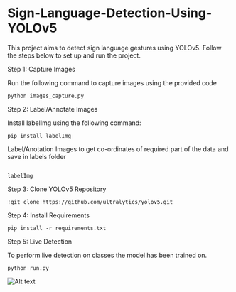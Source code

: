 # Sign-Language-Detection-Using-YOLOv5

This project aims to detect sign language gestures using YOLOv5. Follow the steps below to set up and run the project.

Step 1: Capture Images

Run the following command to capture images using the provided code

```
python images_capture.py
```

Step 2: Label/Annotate Images

Install labelImg using the following command:

```
pip install labelImg
```
Label/Anotation Images to get co-ordinates of required part of the data and save in labels folder
```

labelImg
```

Step 3: Clone YOLOv5 Repository

```
!git clone https://github.com/ultralytics/yolov5.git 
```

Step 4: Install Requirements

```
pip install -r requirements.txt
```

Step 5: Live Detection

To perform live detection on classes the model has been trained on.

```
python run.py
```



![Alt text](image.png)

